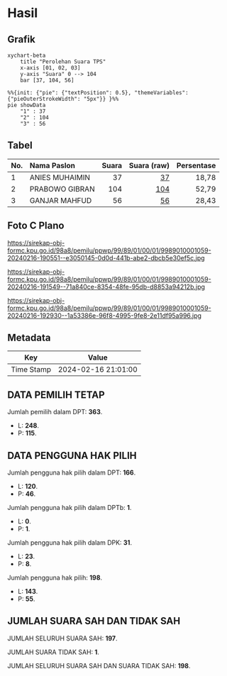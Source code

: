 # Hasil

## Grafik

```mermaid
xychart-beta
    title "Perolehan Suara TPS"
    x-axis [01, 02, 03]
    y-axis "Suara" 0 --> 104
    bar [37, 104, 56]
```

```mermaid
%%{init: {"pie": {"textPosition": 0.5}, "themeVariables": {"pieOuterStrokeWidth": "5px"}} }%%
pie showData
    "1" : 37
    "2" : 104
    "3" : 56
```

## Tabel

| No. | Nama Paslon    | Suara | Suara (raw) | Persentase |
|:--- |:-------------- | -----:| -----------:| ----------:|
| 1   | ANIES MUHAIMIN | 37    | [37][p-1]   | 18,78      |
| 2   | PRABOWO GIBRAN | 104   | [104][p-2]  | 52,79      |
| 3   | GANJAR MAHFUD  | 56    | [56][p-3]   | 28,43      |


[p-1]: https://github.com/gigit-pemilu/pemilu-2024-99-luar-negeri/blob/main/pilpres/hitung-suara/sub/99-luar-negeri/sub/89-penang-malaysia/sub/01-penang-malaysia/sub/0001-penang-malaysia/sub/059-ksk-044/sub/paslon-1.txt
[p-2]: https://github.com/gigit-pemilu/pemilu-2024-99-luar-negeri/blob/main/pilpres/hitung-suara/sub/99-luar-negeri/sub/89-penang-malaysia/sub/01-penang-malaysia/sub/0001-penang-malaysia/sub/059-ksk-044/sub/paslon-2.txt
[p-3]: https://github.com/gigit-pemilu/pemilu-2024-99-luar-negeri/blob/main/pilpres/hitung-suara/sub/99-luar-negeri/sub/89-penang-malaysia/sub/01-penang-malaysia/sub/0001-penang-malaysia/sub/059-ksk-044/sub/paslon-3.txt

## Foto C Plano

https://sirekap-obj-formc.kpu.go.id/98a8/pemilu/ppwp/99/89/01/00/01/9989010001059-20240216-190551--e3050145-0d0d-441b-abe2-dbcb5e30ef5c.jpg

https://sirekap-obj-formc.kpu.go.id/98a8/pemilu/ppwp/99/89/01/00/01/9989010001059-20240216-191549--71a840ce-8354-48fe-95db-d8853a94212b.jpg

https://sirekap-obj-formc.kpu.go.id/98a8/pemilu/ppwp/99/89/01/00/01/9989010001059-20240216-192930--1a53386e-96f8-4995-9fe8-2e11df95a996.jpg


## Metadata

| Key        | Value               |
| ---------- | ------------------- |
| Time Stamp | 2024-02-16 21:01:00 |


## DATA PEMILIH TETAP

Jumlah pemilih dalam DPT: **363**.
 * L: **248**.
 * P: **115**.

## DATA PENGGUNA HAK PILIH

Jumlah pengguna hak pilih dalam DPT: **166**.
 * L: **120**.
 * P: **46**.

Jumlah pengguna hak pilih dalam DPTb: **1**.
 * L: **0**.
 * P: **1**.

Jumlah pengguna hak pilih dalam DPK: **31**.
 * L: **23**.
 * P: **8**.

Jumlah pengguna hak pilih: **198**.
 * L: **143**.
 * P: **55**.

## JUMLAH SUARA SAH DAN TIDAK SAH

JUMLAH SELURUH SUARA SAH: **197**.

JUMLAH SUARA TIDAK SAH: **1**.

JUMLAH SELURUH SUARA SAH DAN SUARA TIDAK SAH: **198**.


